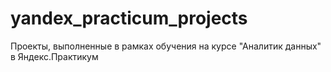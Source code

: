 # yandex_practicum_projects
Проекты, выполненные в рамках обучения на курсе "Аналитик данных" в Яндекс.Практикум
